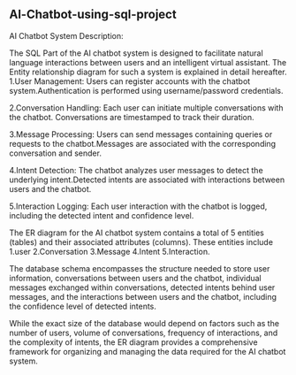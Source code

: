 ## Al-Chatbot-using-sql-project
AI Chatbot System Description:

The SQL Part of the AI chatbot system is designed to facilitate natural language
interactions between users and an intelligent virtual assistant. The Entity
relationship diagram for such a system is explained in detail hereafter.
1.User Management:
Users can register accounts with the chatbot system.Authentication is
performed using username/password credentials.

2.Conversation Handling:
Each user can initiate multiple conversations with the chatbot.
Conversations are timestamped to track their duration.

3.Message Processing:
Users can send messages containing queries or requests to the
chatbot.Messages are associated with the corresponding conversation and sender.

4.Intent Detection:
The chatbot analyzes user messages to detect the underlying intent.Detected
intents are associated with interactions between users and the chatbot.

5.Interaction Logging:
Each user interaction with the chatbot is logged, including the detected intent and
confidence level.

The ER diagram for the AI chatbot system contains a total of 5 entities (tables)
and their associated attributes (columns). These entities include
1.user
2.Conversation
3.Message
4.Intent
5.Interaction.

The database schema encompasses the structure needed to store user information,
conversations between users and the chatbot, individual messages exchanged
within conversations, detected intents behind user messages, and the interactions
between users and the chatbot, including the confidence level of detected intents.

While the exact size of the database would depend on factors such as the number
of users, volume of conversations, frequency of interactions, and the complexity
of intents, the ER diagram provides a comprehensive framework for organizing
and managing the data required for the AI chatbot system.
